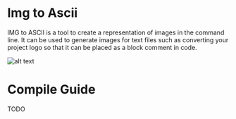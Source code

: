 # Img to Ascii
IMG to ASCII is a tool to create a representation of images in the command line. It can be used to generate images for text files such as converting your project logo so that it can be placed as a block comment in code.

![alt text](https://github.com/AaronGee1/IMG-to-ASCII/tree/master/img/example.png?raw=true)

# Compile Guide
TODO
